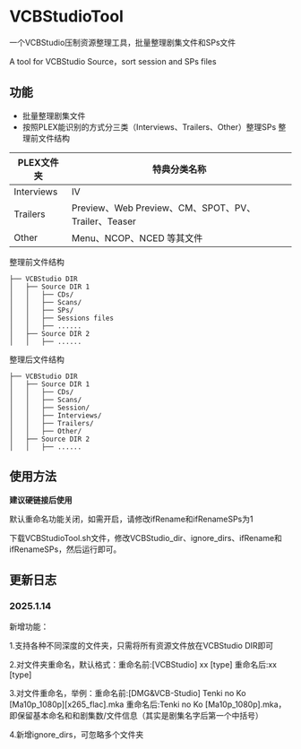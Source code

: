 # VCBStudioTool
一个VCBStudio压制资源整理工具，批量整理剧集文件和SPs文件

A tool for VCBStudio Source，sort session and SPs files

## 功能
* 批量整理剧集文件
* 按照PLEX能识别的方式分三类（Interviews、Trailers、Other）整理SPs
整理前文件结构

| PLEX文件夹 | 特典分类名称                                        |
| ---------- | --------------------------------------------------- |
| Interviews | IV                                                  |
| Trailers   | Preview、Web Preview、CM、SPOT、PV、Trailer、Teaser |
| Other      | Menu、NCOP、NCED 等其文件                           |



整理前文件结构
```
├── VCBStudio DIR
│   ├── Source DIR 1
│   │   ├── CDs/
│   │   ├── Scans/
│   │   ├── SPs/
│   │   ├── Sessions files
│   │   ├── ......
│   ├── Source DIR 2
│   │   ├── ......
```
整理后文件结构
```
├── VCBStudio DIR
│   ├── Source DIR 1
│   │   ├── CDs/
│   │   ├── Scans/
│   │   ├── Session/
│   │   ├── Interviews/
│   │   ├── Trailers/
│   │   ├── Other/
│   ├── Source DIR 2
│   │   ├── ......
```

## 使用方法
**建议硬链接后使用**

默认重命名功能关闭，如需开启，请修改ifRename和ifRenameSPs为1

下载VCBStudioTool.sh文件，修改VCBStudio_dir、ignore_dirs、ifRename和ifRenameSPs，然后运行即可。



## 更新日志
### 2025.1.14
新增功能：

1.支持各种不同深度的文件夹，只需将所有资源文件放在VCBStudio DIR即可

2.对文件夹重命名，默认格式：重命名前:[VCBStudio] xx [type] 重命名后:xx [type]

3.对文件重命名，举例：重命名前:[DMG&VCB-Studio] Tenki no Ko [Ma10p_1080p][x265_flac].mka 重命名后:Tenki no Ko [Ma10p_1080p].mka，即保留基本命名和和剧集数/文件信息（其实是剧集名字后第一个中括号）

4.新增ignore_dirs，可忽略多个文件夹

